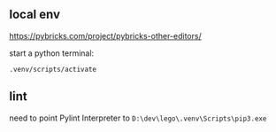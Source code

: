 ## local env

https://pybricks.com/project/pybricks-other-editors/

start a python terminal:

```
.venv/scripts/activate
```

## lint

need to point Pylint Interpreter to `D:\dev\lego\.venv\Scripts\pip3.exe`
